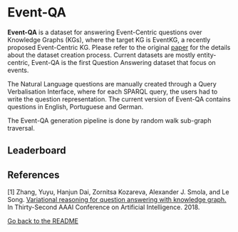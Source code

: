 # Event-QA

**Event-QA** is a dataset for answering Event-Centric questions over Knowledge Graphs (KGs), where the target KG is EventKG, a recently proposed Event-Centric KG. 
Please refer to the original [paper](https://eventcqa.l3s.uni-hannover.de/paper.pdf) for the details about the dataset creation process. Current datasets are mostly entity-centric, 
Event-QA is the first Question Answering dataset that focus on events.

The Natural Language questions are manually created through a Query Verbalisation Interface, where for each SPARQL query, the users had to write the question representation. 
The current version of Event-QA contains questions in English, Portuguese and German.

The Event-QA generation pipeline is done by random walk sub-graph traversal. 

## Leaderboard

## References
<a name="myfootnote1">[1]</a> Zhang, Yuyu, Hanjun Dai, Zornitsa Kozareva, Alexander J. Smola, and Le Song. [Variational reasoning for question answering with knowledge graph.](https://arxiv.org/pdf/1709.04071.pdf) In Thirty-Second AAAI Conference on Artificial Intelligence. 2018.


[Go back to the README](../README.md)